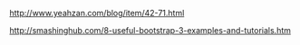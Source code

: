 [bootstrap-3-update]:http://www.zhihu.com/question/21394806

http://www.yeahzan.com/blog/item/42-71.html

http://smashinghub.com/8-useful-bootstrap-3-examples-and-tutorials.htm
